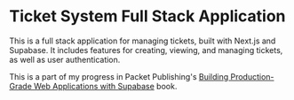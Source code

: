 # Ticket System Full Stack Application

This is a full stack application for managing tickets, built with Next.js and Supabase. It includes features for creating, viewing, and managing tickets, as well as user authentication.

This is a part of my progress in Packet Publishing's [Building Production-Grade Web Applications with Supabase](https://github.com/PacktPublishing/Building-Production-Grade-Web-Applications-with-Supabase) book.